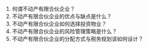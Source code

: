 

1. 何谓不动产有限合伙企业？
2. 不动产有限合伙企业的优点与缺点是什么？
3. 不动产有限合伙企业如何选择投资物业？
4. 不动产有限合伙企业的风险管理策略是什么？
5. 不动产有限合伙企业的分配方式与税务规划该如何设计？